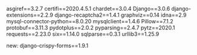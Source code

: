 asgiref==3.2.7
certifi==2020.4.5.1
chardet==3.0.4
Django==3.0.6
django-extensions==2.2.9
django-recaptcha2==1.4.1
graphviz==0.14
idna==2.9
mysql-connector-python==8.0.20
mysqlclient==1.4.6
Pillow==7.1.2
protobuf==3.11.3
pydotplus==2.0.2
pyparsing==2.4.7
pytz==2020.1
requests==2.23.0
six==1.14.0
sqlparse==0.3.1
urllib3==1.25.9

new:
django-crispy-forms==1.9.1